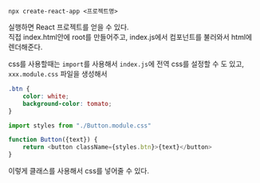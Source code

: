 ```shell
npx create-react-app <프로젝트명>
```
실행하면 React 프로젝트를 얻을 수 있다.<br>
직접 index.html안에 root를 만들어주고, index.js에서 컴포넌트를 불러와서 html에 렌더해준다. <br>

css를 사용할때는 `import`를 사용해서 `index.js`에 전역 css를 설정할 수 도 있고, `xxx.module.css` 파일을 생성해서
```css
.btn {
    color: white;
    background-color: tomato;
}
```

```javascript
import styles from "./Button.module.css"

function Button({text}) {
    return <button className={styles.btn}>{text}</button>
}
```
이렇게 클래스를 사용해서 css를 넣어줄 수 있다.